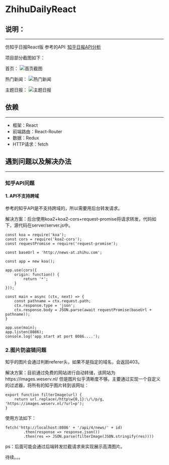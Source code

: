 # ZhihuDailyReact
## 说明：
---
仿知乎日报React版
参考的API: [知乎日报API分析](https://github.com/izzyleung/ZhihuDailyPurify/wiki/%E7%9F%A5%E4%B9%8E%E6%97%A5%E6%8A%A5-API-%E5%88%86%E6%9E%90)

项目部分截图如下：

首页：
![首页截图](http://thyrsi.com/t6/361/1534909794x-1566688712.jpg)

热门新闻：
![热门新闻](http://thyrsi.com/t6/361/1534910091x1822611401.jpg)

主题日报：
![主题日报](http://thyrsi.com/t6/361/1534915144x-1404755516.jpg)
## 依赖
---
* 框架：React
* 前端路由：React-Router
* 数据：Redux
* HTTP请求：fetch

## 遇到问题以及解决办法
---
### 知乎API问题
#### 1. API不支持跨域
参考的知乎API是不支持跨域的，所以需要用后台转发请求。

解决方案：后台使用koa2+koa2-cors+request-promise将请求转发，代码如下，源代码在server/server.js中。
```
const koa = require('koa');
const cors = require('koa2-cors');
const requestPromise = require('request-promise');

const baseUrl = 'http://news-at.zhihu.com';

const app = new koa();

app.use(cors({
    origin: function() {
        return '*';
    }
}));

const main = async (ctx, next) => {
    const pathname = ctx.request.path;
    ctx.response.type = 'json';
    ctx.response.body = JSON.parse(await requestPromise(baseUrl + pathname));
}

app.use(main);
app.listen(8086);
console.log('app start at port 8086....');
```
### 2.图片防盗链问题
知乎的图片会通过判断referer头，如果不是指定的域名，会返回403。

解决方案：目前通过免费的网站进行自动转储，该网站为https://images.weserv.nl/ 但是图片似乎清晰度不够。主要通过实现一个自定义的过滤器，将所有的知乎图片转到该网址：
```
export function filterImage(url) {
    return url.replace(/http\w{0,1}:\/\/p/g, 'https://images.weserv.nl/?url=p');
}
```
使用方法如下：
```
fetch('http://localhost:8086' + '/api/4/news/' + id)
        .then(response => response.json())
        .then(res => JSON.parse(filterImage(JSON.stringify(res))))
```
ps：后面可能会通过后端转发拦截请求来实现展示高清图片。

待续。。。
